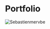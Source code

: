 # Portfolio

![Sebastienmervbe](https://cronitor.io/badges/UCMI4T/production/j6oaRG-NhXzKSjFEvxYBmjYDDVc.svg)

